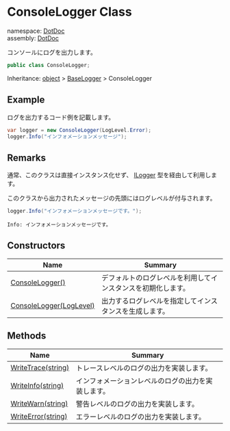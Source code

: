 ﻿# ConsoleLogger Class

namespace: [DotDoc](../DotDoc.md)<br />
assembly: [DotDoc](../../DotDoc.md)

コンソールにログを出力します。

```csharp
public class ConsoleLogger;
```

Inheritance: [object](https://docs.microsoft.com/dotnet/api/System.Object) > [BaseLogger](../../DotDoc/DotDoc.Core/BaseLogger.md) > ConsoleLogger

## Example

ログを出力するコード例を記載します。

``` cs
var logger = new ConsoleLogger(LogLevel.Error);
logger.Info("インフォメーションメッセージ");
```



## Remarks

通常、このクラスは直接インスタンス化せず、 [ILogger](../../DotDoc/DotDoc.Core/ILogger.md) 型を経由して利用します。


このクラスから出力されたメッセージの先頭にはログレベルが付与されます。

``` cs
logger.Info("インフォメーションメッセージです。");
```


``` 
Info: インフォメーションメッセージです。
```




## Constructors

| Name | Summary |
|------|---------|
| [ConsoleLogger\(\)](./ConsoleLogger/$ctor.md) | デフォルトのログレベルを利用してインスタンスを初期化します。 |
| [ConsoleLogger\(LogLevel\)](./ConsoleLogger/$ctor.md) | 出力するログレベルを指定してインスタンスを生成します。 |

## Methods

| Name | Summary |
|------|---------|
| [WriteTrace\(string\)](./ConsoleLogger/WriteTrace.md) | トレースレベルのログの出力を実装します。 |
| [WriteInfo\(string\)](./ConsoleLogger/WriteInfo.md) | インフォメーションレベルのログの出力を実装します。 |
| [WriteWarn\(string\)](./ConsoleLogger/WriteWarn.md) | 警告レベルのログの出力を実装します。 |
| [WriteError\(string\)](./ConsoleLogger/WriteError.md) | エラーレベルのログの出力を実装します。 |


